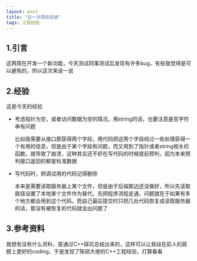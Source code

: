 ```yaml
---
layout: post
title: "记一次项目总结"
tags: 工程经验
---
```


## 1.引言

这两周在开发一个新功能，今天测试同事测试后发现有许多bug，有些我觉得是可以避免的，所以这次来说一说

## 2.经验

这是今天的经验

- 考虑指针为空，或者访问数据为空的情况，用string的话，也要注意是否字符串有问题

  比如我需要从接口那获得两个字段，用代码把这两个字段经过一些处理获得一个有用的信息，但是由于某个字段有问题，而又用到了指针或者string相关的函数，就导致了崩溃，这种其实还不好在写代码的时候提前预判，因为本来预判接口返回的都是标准数据

- 写代码时，把调试用的代码记得删除

  本来是需要读取服务器上某个文件，但是由于后端那边还没做好，所以先读取路径设置了本地某个文件作为替代，先把程序流程走通，问题就在于如果有多个地方都会用到这个代码，而自己最后提交时只把几处代码恢复成读取服务器的话，那没有被恢复的代码就会出问题了

## 3.参考资料

我想有没有什么资料，是通过C++踩坑总结出来的，这样可以让我站在前人的肩膀上更好的coding，于是发现了陈硕大佬的C++工程经验，打算看看